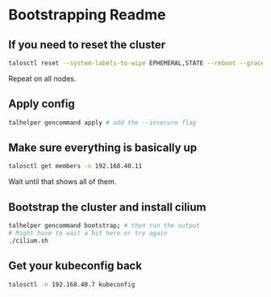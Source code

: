 # Bootstrapping Readme

## If you need to reset the cluster

```bash
talosctl reset --system-labels-to-wipe EPHEMERAL,STATE --reboot --graceful=false --wait=false -n 192.168.40.7
```
Repeat on all nodes.

## Apply config

```bash
talhelper gencommand apply # add the --insecure flag
```

## Make sure everything is basically up

```bash
talosctl get members -n 192.168.40.11
```

Wait until that shows all of them.

## Bootstrap the cluster and install cilium

```bash
talhelper gencommand bootstrap; # then run the output
# Might have to wait a bit here or try again
./cilium.sh
```

## Get your kubeconfig back

```bash
talosctl -n 192.168.40.7 kubeconfig
```
